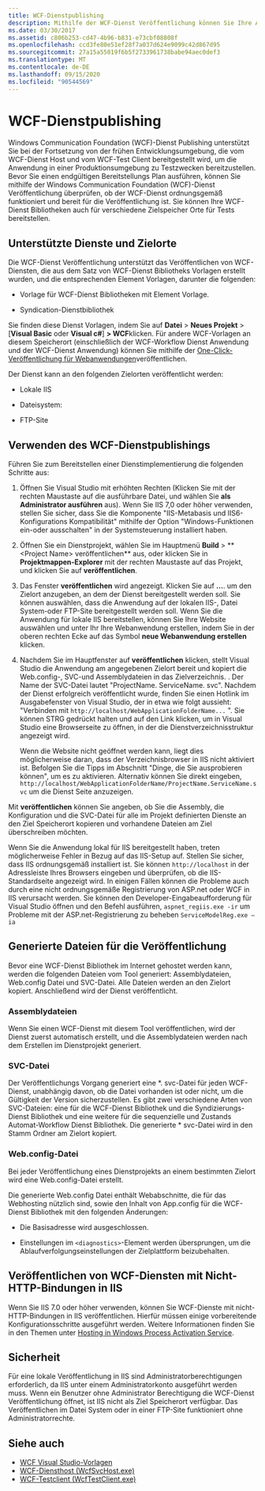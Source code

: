 ```yaml
---
title: WCF-Dienstpublishing
description: Mithilfe der WCF-Dienst Veröffentlichung können Sie Ihre Anwendung zu Testzwecken in einer Produktionsumgebung bereitstellen.
ms.date: 03/30/2017
ms.assetid: c806b253-cd47-4b96-b831-e73cbf08808f
ms.openlocfilehash: ccd3fe80e51ef28f7a037d624e9099c42d867d95
ms.sourcegitcommit: 27a15a55019f6b5f2733961738babe94aec0def3
ms.translationtype: MT
ms.contentlocale: de-DE
ms.lasthandoff: 09/15/2020
ms.locfileid: "90544569"
---
```

# <a name="wcf-service-publishing"></a>WCF-Dienstpublishing

Windows Communication Foundation (WCF)-Dienst Publishing unterstützt Sie bei der Fortsetzung von der frühen Entwicklungsumgebung, die vom WCF-Dienst Host und vom WCF-Test Client bereitgestellt wird, um die Anwendung in einer Produktionsumgebung zu Testzwecken bereitzustellen. Bevor Sie einen endgültigen Bereitstellungs Plan ausführen, können Sie mithilfe der Windows Communication Foundation (WCF)-Dienst Veröffentlichung überprüfen, ob der WCF-Dienst ordnungsgemäß funktioniert und bereit für die Veröffentlichung ist. Sie können Ihre WCF-Dienst Bibliotheken auch für verschiedene Zielspeicher Orte für Tests bereitstellen.

## <a name="supported-services-and-target-locations"></a>Unterstützte Dienste und Zielorte

Die WCF-Dienst Veröffentlichung unterstützt das Veröffentlichen von WCF-Diensten, die aus dem Satz von WCF-Dienst Bibliotheks Vorlagen erstellt wurden, und die entsprechenden Element Vorlagen, darunter die folgenden:

- Vorlage für WCF-Dienst Bibliotheken mit Element Vorlage.

- Syndication-Dienstbibliothek

Sie finden diese Dienst Vorlagen, indem Sie auf **Datei**  >  **Neues Projekt** > [**Visual Basic** oder **Visual c#**] **> WCF**klicken. Für andere WCF-Vorlagen an diesem Speicherort (einschließlich der WCF-Workflow Dienst Anwendung und der WCF-Dienst Anwendung) können Sie mithilfe der [One-Click-Veröffentlichung für Webanwendungen](/previous-versions/aspnet/dd465337(v=vs.110))veröffentlichen.

Der Dienst kann an den folgenden Zielorten veröffentlicht werden:

- Lokale IIS

- Dateisystem:

- FTP-Site

## <a name="using-wcf-service-publishing"></a>Verwenden des WCF-Dienstpublishings

Führen Sie zum Bereitstellen einer Dienstimplementierung die folgenden Schritte aus:

1. Öffnen Sie Visual Studio mit erhöhten Rechten (Klicken Sie mit der rechten Maustaste auf die ausführbare Datei, und wählen Sie **als Administrator ausführen** aus).  Wenn Sie IIS 7,0 oder höher verwenden, stellen Sie sicher, dass Sie die Komponente "IIS-Metabasis und IIS6-Konfigurations Kompatibilität" mithilfe der Option "Windows-Funktionen ein-oder ausschalten" in der Systemsteuerung installiert haben.

2. Öffnen Sie ein Dienstprojekt, wählen Sie im Hauptmenü **Build**  >  ** \<Project Name> veröffentlichen** aus, oder klicken Sie in **Projektmappen-Explorer** mit der rechten Maustaste auf das Projekt, und klicken Sie auf **veröffentlichen**.

3. Das Fenster **veröffentlichen** wird angezeigt. Klicken Sie auf **...**. um den Zielort anzugeben, an dem der Dienst bereitgestellt werden soll. Sie können auswählen, dass die Anwendung auf der lokalen IIS-, Datei System-oder FTP-Site bereitgestellt werden soll. Wenn Sie die Anwendung für lokale IIS bereitstellen, können Sie Ihre Website auswählen und unter Ihr Ihre Webanwendung erstellen, indem Sie in der oberen rechten Ecke auf das Symbol **neue Webanwendung erstellen** klicken.

4. Nachdem Sie im Hauptfenster auf **veröffentlichen** klicken, stellt Visual Studio die Anwendung am angegebenen Zielort bereit und kopiert die Web.config-, SVC-und Assemblydateien in das Zielverzeichnis. . Der Name der SVC-Datei lautet "ProjectName. ServiceName. svc". Nachdem der Dienst erfolgreich veröffentlicht wurde, finden Sie einen Hotlink im Ausgabefenster von Visual Studio, der in etwa wie folgt aussieht: "Verbinden mit `http://localhost/WebApplicationFolderName...` ". Sie können STRG gedrückt halten und auf den Link klicken, um in Visual Studio eine Browserseite zu öffnen, in der die Dienstverzeichnisstruktur angezeigt wird.

     Wenn die Website nicht geöffnet werden kann, liegt dies möglicherweise daran, dass der Verzeichnisbrowser in IIS nicht aktiviert ist. Befolgen Sie die Tipps im Abschnitt "Dinge, die Sie ausprobieren können", um es zu aktivieren. Alternativ können Sie direkt eingeben, `http://localhost/WebApplicationFolderName/ProjectName.ServiceName.svc` um die Dienst Seite anzuzeigen.

Mit **veröffentlichen** können Sie angeben, ob Sie die Assembly, die Konfiguration und die SVC-Datei für alle im Projekt definierten Dienste an den Ziel Speicherort kopieren und vorhandene Dateien am Ziel überschreiben möchten.

Wenn Sie die Anwendung lokal für IIS bereitgestellt haben, treten möglicherweise Fehler in Bezug auf das IIS-Setup auf. Stellen Sie sicher, dass IIS ordnungsgemäß installiert ist. Sie können `http://localhost` in der Adressleiste Ihres Browsers eingeben und überprüfen, ob die IIS-Standardseite angezeigt wird. In einigen Fällen können die Probleme auch durch eine nicht ordnungsgemäße Registrierung von ASP.net oder WCF in IIS verursacht werden. Sie können den Developer-Eingabeaufforderung für Visual Studio öffnen und den Befehl ausführen, `aspnet_regiis.exe -ir` um Probleme mit der ASP.net-Registrierung zu beheben `ServiceModelReg.exe –ia`

## <a name="files-generated-for-publishing"></a>Generierte Dateien für die Veröffentlichung
 Bevor eine WCF-Dienst Bibliothek im Internet gehostet werden kann, werden die folgenden Dateien vom Tool generiert: Assemblydateien, Web.config Datei und SVC-Datei. Alle Dateien werden an den Zielort kopiert. Anschließend wird der Dienst veröffentlicht.

### <a name="assembly-files"></a>Assemblydateien
 Wenn Sie einen WCF-Dienst mit diesem Tool veröffentlichen, wird der Dienst zuerst automatisch erstellt, und die Assemblydateien werden nach dem Erstellen im Dienstprojekt generiert.

### <a name="svc-file"></a>SVC-Datei
 Der Veröffentlichungs Vorgang generiert eine *. svc-Datei für jeden WCF-Dienst, unabhängig davon, ob die Datei vorhanden ist oder nicht, um die Gültigkeit der Version sicherzustellen. Es gibt zwei verschiedene Arten von SVC-Dateien: eine für die WCF-Dienst Bibliothek und die Syndizierungs-Dienst Bibliothek und eine weitere für die sequenzielle und Zustands Automat-Workflow Dienst Bibliothek. Die generierte \* svc-Datei wird in den Stamm Ordner am Zielort kopiert.

### <a name="webconfig-file"></a>Web.config-Datei
 Bei jeder Veröffentlichung eines Dienstprojekts an einem bestimmten Zielort wird eine Web.config-Datei erstellt.

 Die generierte Web.config Datei enthält Webabschnitte, die für das Webhosting nützlich sind, sowie den Inhalt von App.config für die WCF-Dienst Bibliothek mit den folgenden Änderungen:

- Die Basisadresse wird ausgeschlossen.

- Einstellungen im `<diagnostics>`-Element werden übersprungen, um die Ablaufverfolgungseinstellungen der Zielplattform beizubehalten.

## <a name="publishing-wcf-services-with-non-http-bindings-to-iis"></a>Veröffentlichen von WCF-Diensten mit Nicht-HTTP-Bindungen in IIS
 Wenn Sie IIS 7.0 oder höher verwenden, können Sie WCF-Dienste mit nicht-HTTP-Bindungen in IIS veröffentlichen. Hierfür müssen einige vorbereitende Konfigurationsschritte ausgeführt werden. Weitere Informationen finden Sie in den Themen unter  [Hosting in Windows Process Activation Service](./feature-details/hosting-in-windows-process-activation-service.md).

## <a name="security"></a>Sicherheit
 Für eine lokale Veröffentlichung in IIS sind Administratorberechtigungen erforderlich, da IIS unter einem Administratorkonto ausgeführt werden muss. Wenn ein Benutzer ohne Administrator Berechtigung die WCF-Dienst Veröffentlichung öffnet, ist IIS nicht als Ziel Speicherort verfügbar. Das Veröffentlichen im Datei System oder in einer FTP-Site funktioniert ohne Administratorrechte.

## <a name="see-also"></a>Siehe auch

- [WCF Visual Studio-Vorlagen](wcf-vs-templates.md)
- [WCF-Diensthost (WcfSvcHost.exe)](wcf-service-host-wcfsvchost-exe.md)
- [WCF-Testclient (WcfTestClient.exe)](wcf-test-client-wcftestclient-exe.md)
